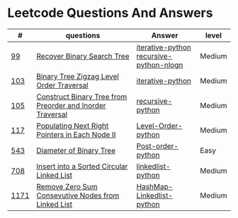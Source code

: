 # Leetcode Questions And Answers
| # | questions | Answer | level |
|---|-----------|--------|-------|
|[99](https://leetcode.com/problems/recover-binary-search-tree/)|[Recover Binary Search Tree](python/99RecoverBinarySearchTree/question.md)|[iterative-python](python/99RecoverBinarySearchTree/iterative.py)<br/>[recursive-python-nlogn](python/99RecoverBinarySearchTree/recursive.py)|Medium|
|[103](https://leetcode.com/problems/binary-tree-zigzag-level-order-traversal/)|[Binary Tree Zigzag Level Order Traversal](python/103BinaryTreeZigzagLevelOrderTraversal/question.md)|[iterative-python](python/103BinaryTreeZigzagLevelOrderTraversal/iterative.py)|Medium|
|[105](https://leetcode.com/problems/construct-binary-tree-from-preorder-and-inorder-traversal/)|[Construct Binary Tree from Preorder and Inorder Traversal](python/105ConstructBinaryTreefromPreorderandInorderTraversal/question.md)|[recursive-python](python/105ConstructBinaryTreefromPreorderandInorderTraversal/recursive.py)|Medium|
|[117](https://leetcode.com/problems/populating-next-right-pointers-in-each-node-ii/)|[Populating Next Right Pointers in Each Node II](python/117PopulatingNextRightPointersinEachNodeII/question.md)|[Level-Order-python](python/117PopulatingNextRightPointersinEachNodeII/levelOrder.py)|Medium|
|[543](https://leetcode.com/problems/diameter-of-binary-tree/)|[Diameter of Binary Tree](python/543DiameterofBinaryTree/question.md)|[Post-order-python](python/543DiameterofBinaryTree/post_order.py)|Easy|
|[708](https://leetcode.com/problems/insert-into-a-sorted-circular-linked-list/)|[Insert into a Sorted Circular Linked List](python/708InsertintoSortedCircularLinkedLIst/questionn.md)|[linkedlist-python](linkedlist.py)|Medium|
|[1171](https://leetcode.com/problems/remove-zero-sum-consecutive-nodes-from-linked-list/)|[Remove Zero Sum Consevutive Nodes from Linked List](python/1171RemoveZeroSumConsecutiveNodesfromLinkedList/question.md)|[HashMap-Linkedlist-python](python/1171RemoveZeroSumConsecutiveNodesfromLinkedList/hashmap_linkedlist_python.py)|Medium|


